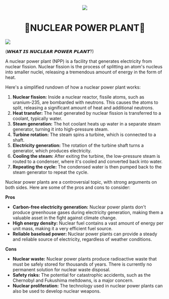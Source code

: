 <p align="center">
  <img src="https://readme-typing-svg.demolab.com?font=Capriola&size=40&duration=4000&pause=450&color=F70069&background=FFFFAA00&center=true&random=false&width=600&height=100&lines=WELCOME+TO+OUR+PROJECT+!; TEAM: GENSHIN" />
</p>


<h1 align="center"> 🌟NUCLEAR POWER PLANT🌟<br></h1>
<p align="center">

![](https://telegra.ph/file/bbd5506b1c56def046fa4.jpg)


(𝙒𝙃𝘼𝙏 𝙄𝙎 𝙉𝙐𝘾𝙇𝙀𝘼𝙍 𝙋𝙊𝙒𝙀𝙍 𝙋𝙇𝘼𝙉𝙏?)

A nuclear power plant (NPP) is a facility that generates electricity from nuclear fission. Nuclear fission is the process of splitting an atom's nucleus into smaller nuclei, releasing a tremendous amount of energy in the form of heat.  


Here's a simplified rundown of how a nuclear power plant works:

1. **Nuclear fission:** Inside a nuclear reactor, fissile atoms, such as uranium-235, are bombarded with neutrons. This causes the atoms to split, releasing a significant amount of heat and additional neutrons.
2. **Heat transfer:** The heat generated by nuclear fission is transferred to a coolant, typically water.  
3. **Steam generation:** The hot coolant heats up water in a separate steam generator, turning it into high-pressure steam.
4. **Turbine rotation:** The steam spins a turbine, which is connected to a shaft.
5. **Electricity generation:** The rotation of the turbine shaft turns a generator, which produces electricity.
6. **Cooling the steam:** After exiting the turbine, the low-pressure steam is routed to a condenser, where it's cooled and converted back into water.
7. **Repeating the cycle:** The condensed water is then pumped back to the steam generator to repeat the cycle.

Nuclear power plants are a controversial topic, with strong arguments on both sides. Here are some of the pros and cons to consider:

**Pros**

* **Carbon-free electricity generation:** Nuclear power plants don't produce greenhouse gases during electricity generation, making them a valuable asset in the fight against climate change.
* **High energy density:** Nuclear fuel contains a vast amount of energy per unit mass, making it a very efficient fuel source.
* **Reliable baseload power:** Nuclear power plants can provide a steady and reliable source of electricity, regardless of weather conditions.

**Cons**

* **Nuclear waste:** Nuclear power plants produce radioactive waste that must be safely stored for thousands of years. There is currently no permanent solution for nuclear waste disposal.
* **Safety risks:** The potential for catastrophic accidents, such as the Chernobyl and Fukushima meltdowns, is a major concern.
* **Nuclear proliferation:** The technology used in nuclear power plants can also be used to develop nuclear weapons.
